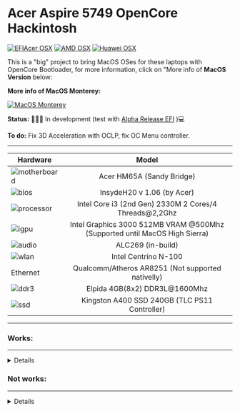 # Acer Aspire 5749 OpenCore Hackintosh

[![EFIAcer OSX](https://img.shields.io/badge/EFIAcerHackintosh-available_here-violet.svg)](https://github.com/sebasrock156/Acer-E5-572-TMP246-OpenCore)
[![AMD OSX](https://img.shields.io/badge/AMDOSX-alpha_available-violet.svg)](https://github.com/sebasrock156/Asus-X555QA-Hackintosh)
[![Huawei OSX](https://img.shields.io/badge/HuaweiHackintosh-available-violet.svg)](https://github.com/sebasrock156/Huawei-Matebook-D14-21-OpenCore)

This is a "big" project to bring MacOS OSes for these laptops with OpenCore Bootloader, for more information, click on "More info of **MacOS Version** below:

**More info of MacOS Monterey:**

[![MacOS Monterey](https://i.imgur.com/G3qQ9T2.png)](https://github.com/sebasrock156/Acer-Aspire-5749-Hackintosh/tree/Monterey)

**Status:** 👨🏾‍🏭 In development (test with [Alpha Release EFI](https://github.com/sebasrock156/Acer-Aspire-5749-Hackintosh/releases) )💻

**To do:** Fix 3D Acceleration with OCLP, fix OC Menu controller.

---

Hardware | Model
--- |:--:
![motherboard](https://i.imgur.com/kjUKjB2.png) | Acer HM65A (Sandy Bridge)
![bios](https://i.imgur.com/98P6ntE.png) | InsydeH20 v 1.06 (by Acer)
![processor](https://i.imgur.com/wpQP7WW.png) | Intel Core i3 (2nd Gen) 2330M 2 Cores/4 Threads@2,2Ghz
![igpu](https://i.imgur.com/pk2H9Aw.png) | Intel Graphics 3000 512MB VRAM @500Mhz (Supported until MacOS High Sierra)
![audio](https://i.imgur.com/A7RRuUn.png) | ALC269 (in-build)
![wlan](https://i.imgur.com/9eDLwo9.png) | Intel Centrino N-100
Ethernet | Qualcomm/Atheros AR8251 (Not supported nativelly)
![ddr3](https://i.imgur.com/5MAnSyf.png) | Elpida 4GB(8x2) DDR3L@1600Mhz
![ssd](https://i.imgur.com/pozDx4X.png) | Kingston A400 SSD 240GB (TLC PS11 Controller)
---

### Works:
---
<details>

- Opencore 0.9.2 ✅ (Although OC Menu doesn't recognize periphericals)

- Installer Boot ✅ (Installation on SSD: ~30/35 minutes)

- System Boot ✅

- USB Ports ✅

- VoodooPS2Controller/Keyboard+Touchpad ✅

- Camera ✅ (works perfectly)

- Battery charging and stats ✅

- Screen ✅ (1080x1920)

- Audio Card ✅ (Could be sounds cutted)

- Wi-Fi ❌✅ (If you try enable it, the system could be reboot)

 
</details>


### Not works:
---

<details>

- HDMI ❌ (Enable it with OCLP)
